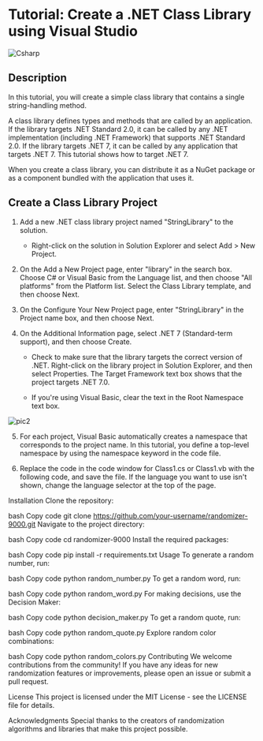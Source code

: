 # Tutorial: Create a .NET Class Library using Visual Studio
 ![Csharp](https://github.com/NicoleKelsey/WebsiteREADME/assets/127091448/648c721c-49e4-4d9b-809a-2aa98c23391e)

## Description

In this tutorial, you will create a simple class library that contains a single string-handling method.

A class library defines types and methods that are called by an application. If the library targets .NET Standard 2.0, it can be called by any .NET implementation (including .NET Framework) that supports .NET Standard 2.0. If the library targets .NET 7, it can be called by any application that targets .NET 7. This tutorial shows how to target .NET 7.

When you create a class library, you can distribute it as a NuGet package or as a component bundled with the application that uses it.

## Create a Class Library Project

1. Add a new .NET class library project named "StringLibrary" to the solution.

   - Right-click on the solution in Solution Explorer and select Add > New Project.

2. On the Add a New Project page, enter "library" in the search box. Choose C# or Visual Basic from the Language list, and then choose "All platforms" from the Platform list. Select the Class Library template, and then choose Next.

3. On the Configure Your New Project page, enter "StringLibrary" in the Project name box, and then choose Next.

4. On the Additional Information page, select .NET 7 (Standard-term support), and then choose Create.

   - Check to make sure that the library targets the correct version of .NET. Right-click on the library project in Solution Explorer, and then select Properties. The Target Framework text box shows that the project targets .NET 7.0.

   - If you're using Visual Basic, clear the text in the Root Namespace text box.

![pic2](https://github.com/NicoleKelsey/WebsiteREADME/assets/127091448/b6a88b2a-6cd8-459b-893f-4c3836b3ff4a)

5. For each project, Visual Basic automatically creates a namespace that corresponds to the project name. In this tutorial, you define a top-level namespace by using the namespace keyword in the code file.

6. Replace the code in the code window for Class1.cs or Class1.vb with the following code, and save the file. If the language you want to use isn't shown, change the language selector at the top of the page.

Installation
Clone the repository:

bash
Copy code
git clone https://github.com/your-username/randomizer-9000.git
Navigate to the project directory:

bash
Copy code
cd randomizer-9000
Install the required packages:

bash
Copy code
pip install -r requirements.txt
Usage
To generate a random number, run:

bash
Copy code
python random_number.py
To get a random word, run:

bash
Copy code
python random_word.py
For making decisions, use the Decision Maker:

bash
Copy code
python decision_maker.py
To get a random quote, run:

bash
Copy code
python random_quote.py
Explore random color combinations:

bash
Copy code
python random_colors.py
Contributing
We welcome contributions from the community! If you have any ideas for new randomization features or improvements, please open an issue or submit a pull request.

License
This project is licensed under the MIT License - see the LICENSE file for details.

Acknowledgments
Special thanks to the creators of randomization algorithms and libraries that make this project possible.

